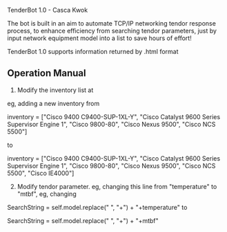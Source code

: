 TenderBot 1.0 - Casca Kwok

The bot is built in an aim to automate TCP/IP networking tendor response process, to enhance efficiency
from searching tendor parameters, just by input network equipment model into a list to save hours of effort!

TenderBot 1.0 supports information returned by .html format

Operation Manual
----------------
1.  Modify the inventory list at

eg, adding a new inventory from

inventory = ["Cisco 9400 C9400-SUP-1XL-Y", "Cisco Catalyst 9600 Series Supervisor Engine 1", "Cisco 9800-80",
             "Cisco Nexus 9500", "Cisco NCS 5500"]

to

inventory = ["Cisco 9400 C9400-SUP-1XL-Y", "Cisco Catalyst 9600 Series Supervisor Engine 1", "Cisco 9800-80",
             "Cisco Nexus 9500", "Cisco NCS 5500", "Cisco IE4000"]

2.  Modify tendor parameter.  eg, changing this line from "temperature" to "mtbf", eg, changing


SearchString = self.model.replace(" ", "+") + "+temperature"  to

SearchString = self.model.replace(" ", "+") + "+mtbf"
